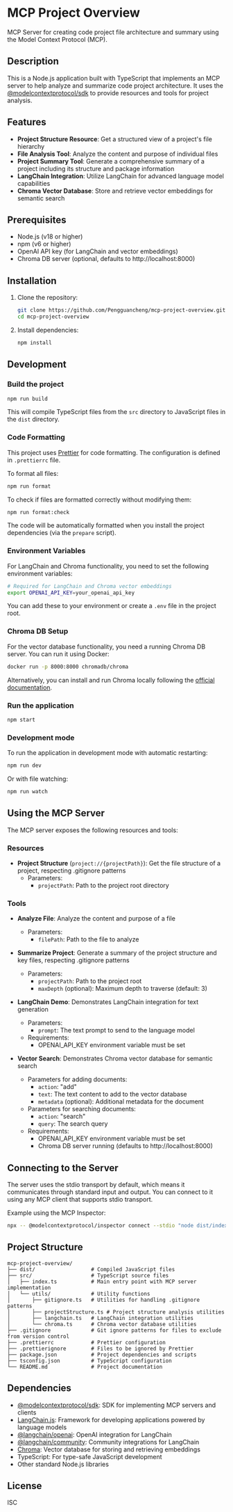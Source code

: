 # MCP Project Overview

MCP Server for creating code project file architecture and summary using the Model Context Protocol (MCP).

## Description

This is a Node.js application built with TypeScript that implements an MCP server to help analyze and summarize code project architecture. It uses the [@modelcontextprotocol/sdk](https://github.com/modelcontextprotocol/typescript-sdk) to provide resources and tools for project analysis.

## Features

- **Project Structure Resource**: Get a structured view of a project's file hierarchy
- **File Analysis Tool**: Analyze the content and purpose of individual files
- **Project Summary Tool**: Generate a comprehensive summary of a project including its structure and package information
- **LangChain Integration**: Utilize LangChain for advanced language model capabilities
- **Chroma Vector Database**: Store and retrieve vector embeddings for semantic search

## Prerequisites

- Node.js (v18 or higher)
- npm (v6 or higher)
- OpenAI API key (for LangChain and vector embeddings)
- Chroma DB server (optional, defaults to http://localhost:8000)

## Installation

1. Clone the repository:
   ```bash
   git clone https://github.com/Pengguancheng/mcp-project-overview.git
   cd mcp-project-overview
   ```

2. Install dependencies:
   ```bash
   npm install
   ```

## Development

### Build the project

```bash
npm run build
```

This will compile TypeScript files from the `src` directory to JavaScript files in the `dist` directory.

### Code Formatting

This project uses [Prettier](https://prettier.io/) for code formatting. The configuration is defined in `.prettierrc` file.

To format all files:

```bash
npm run format
```

To check if files are formatted correctly without modifying them:

```bash
npm run format:check
```

The code will be automatically formatted when you install the project dependencies (via the `prepare` script).

### Environment Variables

For LangChain and Chroma functionality, you need to set the following environment variables:

```bash
# Required for LangChain and Chroma vector embeddings
export OPENAI_API_KEY=your_openai_api_key
```

You can add these to your environment or create a `.env` file in the project root.

### Chroma DB Setup

For the vector database functionality, you need a running Chroma DB server. You can run it using Docker:

```bash
docker run -p 8000:8000 chromadb/chroma
```

Alternatively, you can install and run Chroma locally following the [official documentation](https://docs.trychroma.com/getting-started).

### Run the application

```bash
npm start
```

### Development mode

To run the application in development mode with automatic restarting:

```bash
npm run dev
```

Or with file watching:

```bash
npm run watch
```

## Using the MCP Server

The MCP server exposes the following resources and tools:

### Resources

- **Project Structure** (`project://{projectPath}`): Get the file structure of a project, respecting .gitignore patterns
  - Parameters:
    - `projectPath`: Path to the project root directory

### Tools

- **Analyze File**: Analyze the content and purpose of a file
  - Parameters:
    - `filePath`: Path to the file to analyze

- **Summarize Project**: Generate a summary of the project structure and key files, respecting .gitignore patterns
  - Parameters:
    - `projectPath`: Path to the project root
    - `maxDepth` (optional): Maximum depth to traverse (default: 3)

- **LangChain Demo**: Demonstrates LangChain integration for text generation
  - Parameters:
    - `prompt`: The text prompt to send to the language model
  - Requirements:
    - OPENAI_API_KEY environment variable must be set

- **Vector Search**: Demonstrates Chroma vector database for semantic search
  - Parameters for adding documents:
    - `action`: "add"
    - `text`: The text content to add to the vector database
    - `metadata` (optional): Additional metadata for the document
  - Parameters for searching documents:
    - `action`: "search"
    - `query`: The search query
  - Requirements:
    - OPENAI_API_KEY environment variable must be set
    - Chroma DB server running (defaults to http://localhost:8000)

## Connecting to the Server

The server uses the stdio transport by default, which means it communicates through standard input and output. You can connect to it using any MCP client that supports stdio transport.

Example using the MCP Inspector:

```bash
npx -- @modelcontextprotocol/inspector connect --stdio "node dist/index.js"
```

## Project Structure

```
mcp-project-overview/
├── dist/                  # Compiled JavaScript files
├── src/                   # TypeScript source files
│   ├── index.ts           # Main entry point with MCP server implementation
│   └── utils/             # Utility functions
│       ├── gitignore.ts   # Utilities for handling .gitignore patterns
│       ├── projectStructure.ts # Project structure analysis utilities
│       ├── langchain.ts   # LangChain integration utilities
│       └── chroma.ts      # Chroma vector database utilities
├── .gitignore             # Git ignore patterns for files to exclude from version control
├── .prettierrc            # Prettier configuration
├── .prettierignore        # Files to be ignored by Prettier
├── package.json           # Project dependencies and scripts
├── tsconfig.json          # TypeScript configuration
└── README.md              # Project documentation
```

## Dependencies

- [@modelcontextprotocol/sdk](https://github.com/modelcontextprotocol/typescript-sdk): SDK for implementing MCP servers and clients
- [LangChain.js](https://js.langchain.com/): Framework for developing applications powered by language models
- [@langchain/openai](https://js.langchain.com/docs/integrations/chat/openai): OpenAI integration for LangChain
- [@langchain/community](https://js.langchain.com/docs/integrations/vectorstores/chroma): Community integrations for LangChain
- [Chroma](https://www.trychroma.com/): Vector database for storing and retrieving embeddings
- TypeScript: For type-safe JavaScript development
- Other standard Node.js libraries

## License

ISC
